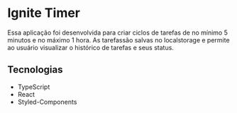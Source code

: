 # Ignite Timer

Essa aplicação foi desenvolvida para criar ciclos de tarefas de no mínimo 5 minutos e no máximo 1 hora.
As tarefassão salvas no localstorage  e permite ao usuário visualizar o histórico de tarefas e seus status.
 

## Tecnologias

- TypeScript
- React
- Styled-Components

